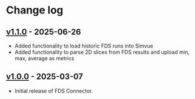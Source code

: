 # Change log

## [v1.1.0](https://github.com/simvue-io/connectors-fds/releases/tag/v1.1.0) - 2025-06-26

* Added functionality to load historic FDS runs into Simvue
* Added functionality to parse 2D slices from FDS results and upload min, max, average as metrics


## [v1.0.0](https://github.com/simvue-io/connectors-fds/releases/tag/v1.0.0) - 2025-03-07

* Initial release of FDS Connector.
